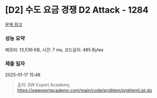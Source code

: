 # [D2] 수도 요금 경쟁 D2 Attack - 1284 

[문제 링크](https://swexpertacademy.com/main/code/problem/problemDetail.do?contestProbId=AV189xUaI8UCFAZN) 

### 성능 요약

메모리: 13,536 KB, 시간: 7 ms, 코드길이: 485 Bytes

### 제출 일자

2025-01-17 15:48



> 출처: SW Expert Academy, https://swexpertacademy.com/main/code/problem/problemList.do